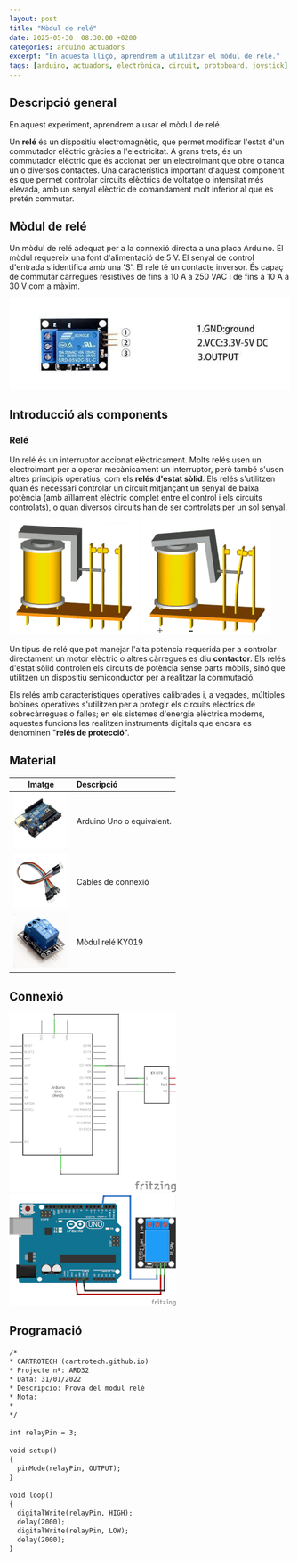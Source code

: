 ```yaml
---
layout: post
title: "Mòdul de relé"
date: 2025-05-30  08:30:00 +0200
categories: arduino actuadors 
excerpt: "En aquesta lliçó, aprendrem a utilitzar el mòdul de relé."
tags: [arduino, actuadors, electrònica, circuit, protoboard, joystick]
---
```


[img1]: /assets/imatges/ard/ard_32_01.png "Pins del mòdul KY-019"
[img2]: /assets/imatges/ard/ard_32_02.png "Relé en repòs"
[img3]: /assets/imatges/ard/ard_32_03.png "Relé activat"
[img4]: /assets/imatges/ard/ard_32_04.png "Esquema elèctric mòdul KY-019"
[img5]: /assets/imatges/ard/ard_32_05.png "Cablejat mòdul KY-019"
[img6]: /assets/imatges/mat/mat_unor3.png "Arduino Uno o equivalent"
[img7]: /assets/imatges/mat/mat_cables.png "Cables de connexió"
[img8]: /assets/imatges/mat/mat_KY-019.png "Mòdul relé KY019"

## Descripció general

En aquest experiment, aprendrem a usar el mòdul de relé.

Un **relé** és un dispositiu electromagnètic, que permet modificar
l'estat d'un commutador elèctric gràcies a l'electricitat. A grans
trets, és un commutador elèctric que és accionat per un electroimant que
obre o tanca un o diversos contactes. Una característica important
d'aquest component és que permet controlar circuits elèctrics de
voltatge o intensitat més elevada, amb un senyal elèctric de comandament
molt inferior al que es pretén commutar.

## Mòdul de relé

Un mòdul de relé adequat per a la connexió directa a una placa Arduino.
El mòdul requereix una font d'alimentació de 5 V. El senyal de control
d'entrada s'identifica amb una 'S'. El relé té un contacte inversor.
És capaç de commutar càrregues resistives de fins a 10 A a 250 VAC i de
fins a 10 A a 30 V com a màxim.

![Pins del mòdul KY-019][img1]

## Introducció als components

### Relé

Un relé és un interruptor accionat elèctricament. Molts relés usen un
electroimant per a operar mecànicament un interruptor, però també
s'usen altres principis operatius, com els **relés d'estat sòlid**.
Els relés s'utilitzen quan és necessari controlar un circuit mitjançant
un senyal de baixa potència (amb aïllament elèctric complet entre el
control i els circuits controlats), o quan diversos circuits han de ser
controlats per un sol senyal.

![Relè en repòs][img2]
![Relé activat][img3]

Un tipus de relé que pot manejar l'alta potència requerida per a
controlar directament un motor elèctric o altres càrregues es diu
**contactor**. Els relés d'estat sòlid controlen els circuits de
potència sense parts mòbils, sinó que utilitzen un dispositiu
semiconductor per a realitzar la commutació.

Els relés amb característiques operatives calibrades i, a vegades,
múltiples bobines operatives s'utilitzen per a protegir els circuits
elèctrics de sobrecàrregues o falles; en els sistemes d'energia
elèctrica moderns, aquestes funcions les realitzen instruments digitals
que encara es denominen "**relés de protecció**".

## Material

| Imatge | Descripció |
| :----: | :--------- |
| ![Arduino Uno o equivalent][img6] | Arduino Uno o equivalent. |
| ![Cables de connexió][img7] | Cables de connexió        |
| ![Mòdul relé KY019][img8] | Mòdul relé KY019          |

## Connexió

![Esquema elèctric mòdul KY-019][img4]
![Cablejat mòdul KY-019][img5]

## Programació

```Arduino
/*
* CARTROTECH (cartrotech.github.io)
* Projecte nº: ARD32
* Data: 31/01/2022
* Descripcio: Prova del modul relé
* Nota:
*
*/

int relayPin = 3;

void setup()
{
  pinMode(relayPin, OUTPUT);
}

void loop()
{
  digitalWrite(relayPin, HIGH);
  delay(2000);
  digitalWrite(relayPin, LOW);
  delay(2000);
}
```
